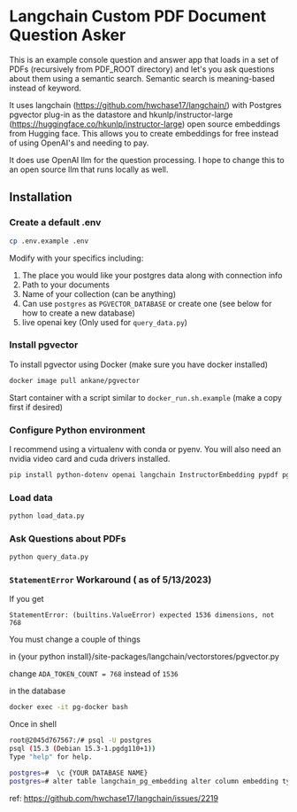 # Langchain Custom PDF Document Question Asker

This is an example console question and answer app that loads in a set of PDFs (recursively from PDF_ROOT directory)  and let's you ask questions about them using a semantic search. Semantic search is meaning-based instead of keyword.

It uses langchain (https://github.com/hwchase17/langchain/) with Postgres pgvector plug-in as the datastore and hkunlp/instructor-large (https://huggingface.co/hkunlp/instructor-large) open source embeddings from Hugging face. This allows you to create embeddings for free instead of using OpenAI's and needing to pay. 

It does use OpenAI llm for the question processing. I hope to change this to an open source llm that runs locally as well.


## Installation


### Create a default .env

```bash
cp .env.example .env
```

Modify with your specifics including:

1. The place you would like your postgres data along with connection info
2. Path to your documents
3. Name of your collection (can be anything)
4. Can use `postgres` as `PGVECTOR_DATABASE` or create one (see below for how to create a new database)
5. live openai key (Only used for `query_data.py`)

### Install pgvector
To install pgvector using Docker (make sure you have docker installed)

```bash
docker image pull ankane/pgvector
```

Start container with a script similar to `docker_run.sh.example` (make a copy first if desired)

### Configure Python environment

I recommend using a virtualenv with conda or pyenv. You will also need an nvidia video card and cuda drivers installed.

```bash
pip install python-dotenv openai langchain InstructorEmbedding pypdf pgvector psycopg2-binary torch torchvision torchaudio sentence_transformers
```

### Load data

```bash
python load_data.py
```

### Ask Questions about PDFs

```bash
python query_data.py
```


### `StatementError` Workaround   ( as of 5/13/2023)

If you get 

`StatementError: (builtins.ValueError) expected 1536 dimensions, not 768`

You must change a couple of things

in {your python install}/site-packages/langchain/vectorstores/pgvector.py

change
`ADA_TOKEN_COUNT = 768`
instead of `1536`

in the database

```bash
docker exec -it pg-docker bash
```

Once in shell

```bash
root@2045d767567:/# psql -U postgres
psql (15.3 (Debian 15.3-1.pgdg110+1))
Type "help" for help.

postgres=#  \c {YOUR DATABASE NAME}
postgres=# alter table langchain_pg_embedding alter column embedding type vector(768);
```

ref: https://github.com/hwchase17/langchain/issues/2219
